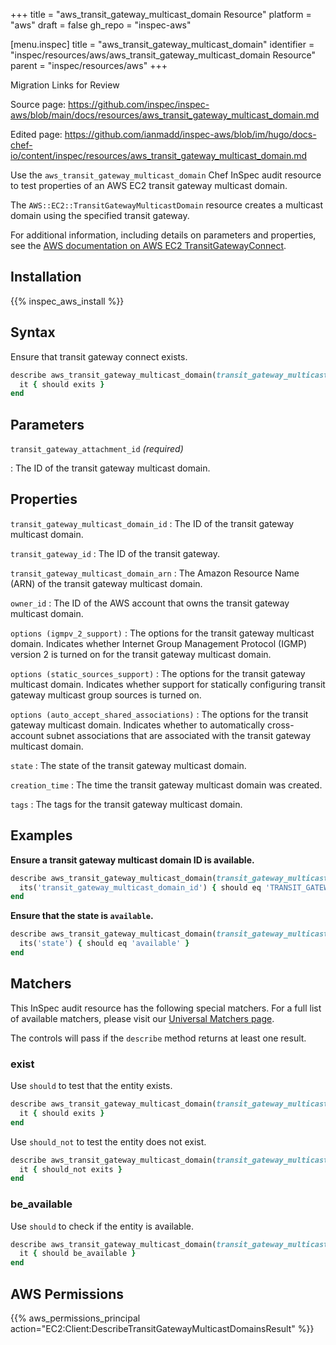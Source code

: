 +++
title = "aws_transit_gateway_multicast_domain Resource"
platform = "aws"
draft = false
gh_repo = "inspec-aws"

[menu.inspec]
title = "aws_transit_gateway_multicast_domain"
identifier = "inspec/resources/aws/aws_transit_gateway_multicast_domain Resource"
parent = "inspec/resources/aws"
+++

<div class="admonition-note">
<p class="admonition-note-title">Migration Links for Review</p>
<div class="admonition-note-text">
<p>Source page: <a href="https://github.com/inspec/inspec-aws/blob/main/docs/resources/aws_transit_gateway_multicast_domain.md">https://github.com/inspec/inspec-aws/blob/main/docs/resources/aws_transit_gateway_multicast_domain.md</a></p>
<p>Edited page: <a href="https://github.com/ianmadd/inspec-aws/blob/im/hugo/docs-chef-io/content/inspec/resources/aws_transit_gateway_multicast_domain.md">https://github.com/ianmadd/inspec-aws/blob/im/hugo/docs-chef-io/content/inspec/resources/aws_transit_gateway_multicast_domain.md</a></p>
</div>
</div>


Use the `aws_transit_gateway_multicast_domain` Chef InSpec audit resource to test properties of an AWS EC2 transit gateway multicast domain.

The `AWS::EC2::TransitGatewayMulticastDomain` resource creates a multicast domain using the specified transit gateway.

For additional information, including details on parameters and properties, see the [AWS documentation on AWS EC2 TransitGatewayConnect](https://docs.aws.amazon.com/AWSCloudFormation/latest/UserGuide/aws-resource-ec2-transitgatewayconnect.html).

## Installation

{{% inspec_aws_install %}}

## Syntax

Ensure that transit gateway connect exists.

```ruby
describe aws_transit_gateway_multicast_domain(transit_gateway_multicast_domain_id: 'TRANSIT_GATEWAY_MULTICAST_DOMAIN_ID') do
  it { should exits }
end
```

## Parameters

`transit_gateway_attachment_id` _(required)_

: The ID of the transit gateway multicast domain.

## Properties

`transit_gateway_multicast_domain_id`
: The ID of the transit gateway multicast domain.

`transit_gateway_id`
: The ID of the transit gateway.

`transit_gateway_multicast_domain_arn`
: The Amazon Resource Name (ARN) of the transit gateway multicast domain.

`owner_id`
: The ID of the AWS account that owns the transit gateway multicast domain.

`options (igmpv_2_support)`
: The options for the transit gateway multicast domain. Indicates whether Internet Group Management Protocol (IGMP) version 2 is turned on for the transit gateway multicast domain.

`options (static_sources_support)`
: The options for the transit gateway multicast domain. Indicates whether support for statically configuring transit gateway multicast group sources is turned on.

`options (auto_accept_shared_associations)`
: The options for the transit gateway multicast domain. Indicates whether to automatically cross-account subnet associations that are associated with the transit gateway multicast domain.

`state`
: The state of the transit gateway multicast domain.

`creation_time`
: The time the transit gateway multicast domain was created.

`tags`
: The tags for the transit gateway multicast domain.

## Examples

**Ensure a transit gateway multicast domain ID is available.**

```ruby
describe aws_transit_gateway_multicast_domain(transit_gateway_multicast_domain_id: 'TRANSIT_GATEWAY_MULTICAST_DOMAIN_ID') do
  its('transit_gateway_multicast_domain_id') { should eq 'TRANSIT_GATEWAY_MULTICAST_DOMAIN_ID' }
end
```

**Ensure that the state is `available`.**

```ruby
describe aws_transit_gateway_multicast_domain(transit_gateway_multicast_domain_id: 'TRANSIT_GATEWAY_MULTICAST_DOMAIN_ID') do
  its('state') { should eq 'available' }
end
```

## Matchers

This InSpec audit resource has the following special matchers. For a full list of available matchers, please visit our [Universal Matchers page](https://www.inspec.io/docs/reference/matchers/).

The controls will pass if the `describe` method returns at least one result.

### exist

Use `should` to test that the entity exists.

```ruby
describe aws_transit_gateway_multicast_domain(transit_gateway_multicast_domain_id: 'TRANSIT_GATEWAY_MULTICAST_DOMAIN_ID') do
  it { should exits }
end
```

Use `should_not` to test the entity does not exist.

```ruby
describe aws_transit_gateway_multicast_domain(transit_gateway_multicast_domain_id: 'TRANSIT_GATEWAY_MULTICAST_DOMAIN_ID') do
  it { should_not exits }
end
```

### be_available

Use `should` to check if the entity is available.

```ruby
describe aws_transit_gateway_multicast_domain(transit_gateway_multicast_domain_id: 'TRANSIT_GATEWAY_MULTICAST_DOMAIN_ID') do
  it { should be_available }
end
```

## AWS Permissions

{{% aws_permissions_principal action="EC2:Client:DescribeTransitGatewayMulticastDomainsResult" %}}
